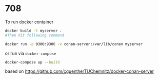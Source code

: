 # 708


To run docker container
```bash
docker build -t myserver .
#Then hit following command

docker run -p 9300:9300 -v conan-server:/var/lib/conan myserver
```
or run via `docker-compose`
```bash
docker-compose up --build
```






based on https://github.com/cguentherTUChemnitz/docker-conan-server
